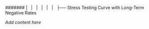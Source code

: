 ####### |   |   |   |   |   |   ├── Stress Testing Curve with Long-Term Negative Rates

*Add content here*